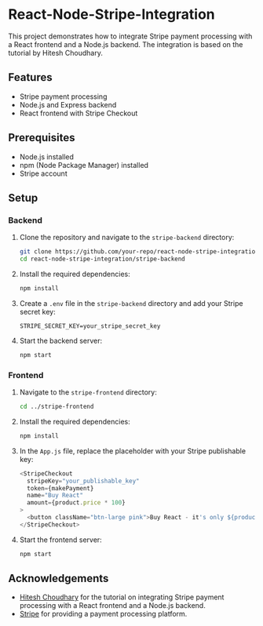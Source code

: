 # React-Node-Stripe-Integration

This project demonstrates how to integrate Stripe payment processing with a React frontend and a Node.js backend. The integration is based on the tutorial by Hitesh Choudhary.

## Features

- Stripe payment processing
- Node.js and Express backend
- React frontend with Stripe Checkout

## Prerequisites

- Node.js installed
- npm (Node Package Manager) installed
- Stripe account

## Setup

### Backend

1. Clone the repository and navigate to the `stripe-backend` directory:
    ```bash
    git clone https://github.com/your-repo/react-node-stripe-integration.git
    cd react-node-stripe-integration/stripe-backend
    ```

2. Install the required dependencies:
    ```bash
    npm install
    ```

3. Create a `.env` file in the `stripe-backend` directory and add your Stripe secret key:
    ```env
    STRIPE_SECRET_KEY=your_stripe_secret_key
    ```

4. Start the backend server:
    ```bash
    npm start
    ```

### Frontend

1. Navigate to the `stripe-frontend` directory:
    ```bash
    cd ../stripe-frontend
    ```

2. Install the required dependencies:
    ```bash
    npm install
    ```

3. In the `App.js` file, replace the placeholder with your Stripe publishable key:
    ```javascript
    <StripeCheckout 
      stripeKey="your_publishable_key"
      token={makePayment}
      name="Buy React"
      amount={product.price * 100}
    >
      <button className="btn-large pink">Buy React - it's only ${product.price}</button>
    </StripeCheckout>
    ```

4. Start the frontend server:
    ```bash
    npm start
    ```

## Acknowledgements

- [Hitesh Choudhary](https://github.com/hiteshchoudhary) for the tutorial on integrating Stripe payment processing with a React frontend and a Node.js backend.
- [Stripe](https://stripe.com/) for providing a payment processing platform.